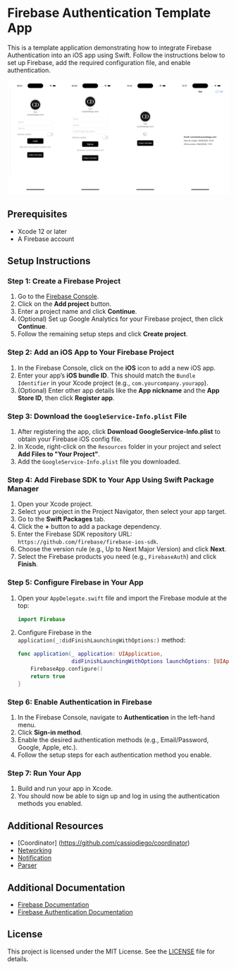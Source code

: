 # Firebase Authentication Template App

This is a template application demonstrating how to integrate Firebase Authentication into an iOS app using Swift. Follow the instructions below to set up Firebase, add the required configuration file, and enable authentication.

![Screenshots](.github/assets/app-screenshot.png)

## Prerequisites

- Xcode 12 or later
- A Firebase account

## Setup Instructions

### Step 1: Create a Firebase Project

1. Go to the [Firebase Console](https://console.firebase.google.com/).
2. Click on the **Add project** button.
3. Enter a project name and click **Continue**.
4. (Optional) Set up Google Analytics for your Firebase project, then click **Continue**.
5. Follow the remaining setup steps and click **Create project**.

### Step 2: Add an iOS App to Your Firebase Project

1. In the Firebase Console, click on the **iOS** icon to add a new iOS app.
2. Enter your app’s **iOS bundle ID**. This should match the `Bundle Identifier` in your Xcode project (e.g., `com.yourcompany.yourapp`).
3. (Optional) Enter other app details like the **App nickname** and the **App Store ID**, then click **Register app**.

### Step 3: Download the `GoogleService-Info.plist` File

1. After registering the app, click **Download GoogleService-Info.plist** to obtain your Firebase iOS config file.
2. In Xcode, right-click on the `Resources` folder in your project and select **Add Files to "Your Project"**.
3. Add the `GoogleService-Info.plist` file you downloaded.

### Step 4: Add Firebase SDK to Your App Using Swift Package Manager

1. Open your Xcode project.
2. Select your project in the Project Navigator, then select your app target.
3. Go to the **Swift Packages** tab.
4. Click the **+** button to add a package dependency.
5. Enter the Firebase SDK repository URL: `https://github.com/firebase/firebase-ios-sdk`.
6. Choose the version rule (e.g., Up to Next Major Version) and click **Next**.
7. Select the Firebase products you need (e.g., `FirebaseAuth`) and click **Finish**.

### Step 5: Configure Firebase in Your App

1. Open your `AppDelegate.swift` file and import the Firebase module at the top:

    ```swift
    import Firebase
    ```

2. Configure Firebase in the `application(_:didFinishLaunchingWithOptions:)` method:

    ```swift
    func application(_ application: UIApplication,
                     didFinishLaunchingWithOptions launchOptions: [UIApplication.LaunchOptionsKey: Any]?) -> Bool {
        FirebaseApp.configure()
        return true
    }
    ```

### Step 6: Enable Authentication in Firebase

1. In the Firebase Console, navigate to **Authentication** in the left-hand menu.
2. Click **Sign-in method**.
3. Enable the desired authentication methods (e.g., Email/Password, Google, Apple, etc.).
4. Follow the setup steps for each authentication method you enable.

### Step 7: Run Your App

1. Build and run your app in Xcode.
2. You should now be able to sign up and log in using the authentication methods you enabled.

## Additional Resources
- [Coordinator] (https://github.com/cassiodiego/coordinator)
- [Networking](https://github.com/cassiodiego/networking)
- [Notification](https://github.com/cassiodiego/notification)
- [Parser](https://github.com/cassiodiego/parser)

## Additional Documentation
- [Firebase Documentation](https://firebase.google.com/docs/ios/setup)
- [Firebase Authentication Documentation](https://firebase.google.com/docs/auth/ios/start)

## License

This project is licensed under the MIT License. See the [LICENSE](LICENSE) file for details.
